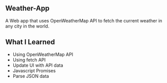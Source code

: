 Weather-App
---------------------
A Web app that uses OpenWeatherMap API to fetch the current weather in any city in the world.

What I Learned
-----------------------------------
* Using OpenWeatherMap API
* Using fetch API 
* Update UI with API data
* Javascript Promises
* Parse JSON data
